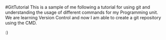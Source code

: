 #GitTutorial
This is a sample of me following a tutorial for 
using git and understanding the usage of 
different commands for my Programming unit. 
We are learning Version Control and now I am 
able to create a git repository using the CMD.

:) 